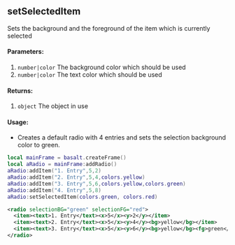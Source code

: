 ## setSelectedItem
Sets the background and the foreground of the item which is currently selected

#### Parameters: 
1. `number|color` The background color which should be used
2. `number|color` The text color which should be used

#### Returns:
1. `object` The object in use

#### Usage:
* Creates a default radio with 4 entries and sets the selection background color to green.
```lua
local mainFrame = basalt.createFrame()
local aRadio = mainFrame:addRadio()
aRadio:addItem("1. Entry",5,2)
aRadio:addItem("2. Entry",5,4,colors.yellow)
aRadio:addItem("3. Entry",5,6,colors.yellow,colors.green)
aRadio:addItem("4. Entry",5,8)
aRadio:setSelectedItem(colors.green, colors.red)
```
```xml
<radio selectionBG="green" selectionFG="red">
  <item><text>1. Entry</text><x>5</x><y>2</y></item>
  <item><text>2. Entry</text><x>5</x><y>4</y><bg>yellow</bg></item>
  <item><text>3. Entry</text><x>5</x><y>6</y><bg>yellow</bg><fg>green</fg></item>
</radio>
```